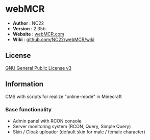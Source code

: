 # webMCR

 - **Author** : NC22
 - **Version** : 2.35b
 - **Website** : [webMCR.com](http://webmcr.com)
 - **Wiki** : [github.com/NC22/webMCR/wiki](https://github.com/NC22/webMCR/wiki)

## License 

 [GNU General Public License v3](http://www.gnu.org/licenses/gpl.html) 
 
## Information

 CMS with scripts for realize "online-mode" in Minecraft

### Base functionality

 - Admin panel with RCON console
 - Server monitoring system (RCON, Query, Simple Query)
 - Skin / Cloak uploader (default skin for male / female character)
